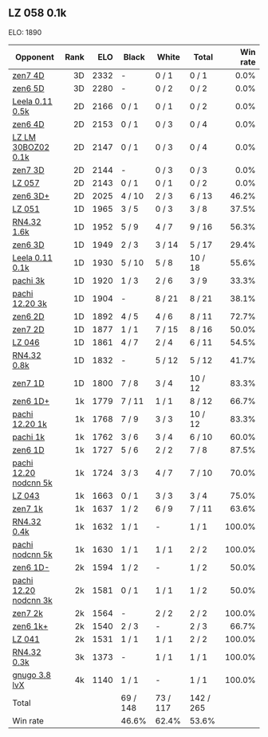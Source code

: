 ## LZ 058 0.1k ##

ELO: 1890

Opponent | Rank | ELO | Black | White | Total | Win rate
---------|-----:|----:|-------|-------|-------|-------:
[zen7 4D](zen7%204D.md) | 3D | 2332 | - | 0 / 1 | 0 / 1 | 0.0%
[zen6 5D](zen6%205D.md) | 3D | 2280 | - | 0 / 2 | 0 / 2 | 0.0%
[Leela 0.11 0.5k](Leela%200.11%200.5k.md) | 2D | 2166 | 0 / 1 | 0 / 1 | 0 / 2 | 0.0%
[zen6 4D](zen6%204D.md) | 2D | 2153 | 0 / 1 | 0 / 3 | 0 / 4 | 0.0%
[LZ LM 30BOZ02 0.1k](LZ%20LM%2030BOZ02%200.1k.md) | 2D | 2147 | 0 / 1 | 0 / 3 | 0 / 4 | 0.0%
[zen7 3D](zen7%203D.md) | 2D | 2144 | - | 0 / 3 | 0 / 3 | 0.0%
[LZ 057](LZ%20057.md) | 2D | 2143 | 0 / 1 | 0 / 1 | 0 / 2 | 0.0%
[zen6 3D+](zen6%203D+.md) | 2D | 2025 | 4 / 10 | 2 / 3 | 6 / 13 | 46.2%
[LZ 051](LZ%20051.md) | 1D | 1965 | 3 / 5 | 0 / 3 | 3 / 8 | 37.5%
[RN4.32 1.6k](RN4.32%201.6k.md) | 1D | 1952 | 5 / 9 | 4 / 7 | 9 / 16 | 56.3%
[zen6 3D](zen6%203D.md) | 1D | 1949 | 2 / 3 | 3 / 14 | 5 / 17 | 29.4%
[Leela 0.11 0.1k](Leela%200.11%200.1k.md) | 1D | 1930 | 5 / 10 | 5 / 8 | 10 / 18 | 55.6%
[pachi 3k](pachi%203k.md) | 1D | 1920 | 1 / 3 | 2 / 6 | 3 / 9 | 33.3%
[pachi 12.20 3k](pachi%2012.20%203k.md) | 1D | 1904 | - | 8 / 21 | 8 / 21 | 38.1%
[zen6 2D](zen6%202D.md) | 1D | 1892 | 4 / 5 | 4 / 6 | 8 / 11 | 72.7%
[zen7 2D](zen7%202D.md) | 1D | 1877 | 1 / 1 | 7 / 15 | 8 / 16 | 50.0%
[LZ 046](LZ%20046.md) | 1D | 1861 | 4 / 7 | 2 / 4 | 6 / 11 | 54.5%
[RN4.32 0.8k](RN4.32%200.8k.md) | 1D | 1832 | - | 5 / 12 | 5 / 12 | 41.7%
[zen7 1D](zen7%201D.md) | 1D | 1800 | 7 / 8 | 3 / 4 | 10 / 12 | 83.3%
[zen6 1D+](zen6%201D+.md) | 1k | 1779 | 7 / 11 | 1 / 1 | 8 / 12 | 66.7%
[pachi 12.20 1k](pachi%2012.20%201k.md) | 1k | 1768 | 7 / 9 | 3 / 3 | 10 / 12 | 83.3%
[pachi 1k](pachi%201k.md) | 1k | 1762 | 3 / 6 | 3 / 4 | 6 / 10 | 60.0%
[zen6 1D](zen6%201D.md) | 1k | 1727 | 5 / 6 | 2 / 2 | 7 / 8 | 87.5%
[pachi 12.20 nodcnn 5k](pachi%2012.20%20nodcnn%205k.md) | 1k | 1724 | 3 / 3 | 4 / 7 | 7 / 10 | 70.0%
[LZ 043](LZ%20043.md) | 1k | 1663 | 0 / 1 | 3 / 3 | 3 / 4 | 75.0%
[zen7 1k](zen7%201k.md) | 1k | 1637 | 1 / 2 | 6 / 9 | 7 / 11 | 63.6%
[RN4.32 0.4k](RN4.32%200.4k.md) | 1k | 1632 | 1 / 1 | - | 1 / 1 | 100.0%
[pachi nodcnn 5k](pachi%20nodcnn%205k.md) | 1k | 1630 | 1 / 1 | 1 / 1 | 2 / 2 | 100.0%
[zen6 1D-](zen6%201D-.md) | 2k | 1594 | 1 / 2 | - | 1 / 2 | 50.0%
[pachi 12.20 nodcnn 3k](pachi%2012.20%20nodcnn%203k.md) | 2k | 1581 | 0 / 1 | 1 / 1 | 1 / 2 | 50.0%
[zen7 2k](zen7%202k.md) | 2k | 1564 | - | 2 / 2 | 2 / 2 | 100.0%
[zen6 1k+](zen6%201k+.md) | 2k | 1540 | 2 / 3 | - | 2 / 3 | 66.7%
[LZ 041](LZ%20041.md) | 2k | 1531 | 1 / 1 | 1 / 1 | 2 / 2 | 100.0%
[RN4.32 0.3k](RN4.32%200.3k.md) | 3k | 1373 | - | 1 / 1 | 1 / 1 | 100.0%
[gnugo 3.8 lvX](gnugo%203.8%20lvX.md) | 4k | 1140 | 1 / 1 | - | 1 / 1 | 100.0%
Total | | | 69 / 148 | 73 / 117 | 142 / 265 | 
Win rate| | | 46.6% | 62.4% | 53.6% | 
